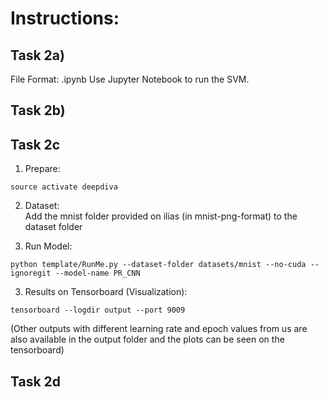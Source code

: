# Instructions:

## Task 2a)
File Format: .ipynb
Use Jupyter Notebook to run the SVM.

## Task 2b)


## Task 2c
1) Prepare:
``` shell
source activate deepdiva
```

2) Dataset:  
Add the mnist folder provided on ilias (in mnist-png-format) to the dataset folder

2) Run Model:
``` shell
python template/RunMe.py --dataset-folder datasets/mnist --no-cuda --ignoregit --model-name PR_CNN
```

3) Results on Tensorboard (Visualization): 
``` shell
tensorboard --logdir output --port 9009
```

(Other outputs with different learning rate and epoch values from us are also available in the output folder and the plots can be seen on the tensorboard)

## Task 2d

